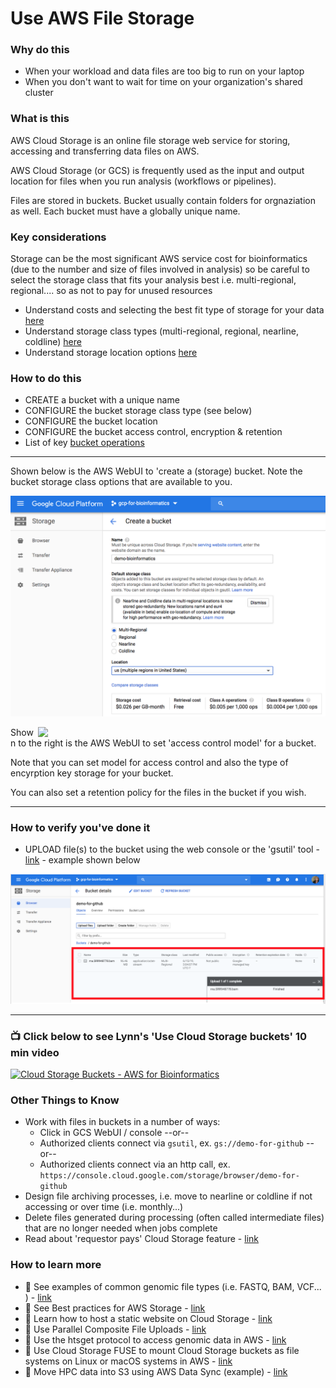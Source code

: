 # Use AWS File Storage


### Why do this
 - When your workload and data files are too big to run on your laptop
 - When you don't want to wait for time on your organization's shared cluster

### What is this
  AWS Cloud Storage is an online file storage web service for storing, accessing and transferring data files on AWS. 
  
  AWS Cloud Storage (or GCS) is frequently used as the input and output location for files when you run analysis (workflows or pipelines).

  Files are stored in buckets. Bucket usually contain folders for orgnaziation as well. Each bucket must have a globally unique name.  

### Key considerations
 Storage can be the most significant AWS service cost for bioinformatics (due to the number and size of files involved in analysis) so be careful to select the storage class that fits your analysis best i.e. multi-regional, regional.... so as not to pay for unused resources
 - Understand costs and selecting the best fit type of storage for your data [here](https://cloud.google.com/storage/docs/locations)
 - Understand storage class types (multi-regional, regional, nearline, coldline) [here](https://cloud.google.com/storage/docs/storage-classes)
 - Understand storage location options [here](https://cloud.google.com/about/locations)

### How to do this
 - CREATE a bucket with a unique name
 - CONFIGURE the bucket storage class type (see below)
 - CONFIGURE the bucket location 
 - CONFIGURE the bucket access control, encryption & retention
 - List of key [bucket operations](https://cloud.google.com/storage/docs/how-to)

 ----

 Shown below is the AWS WebUI to 'create a (storage) bucket. Note the bucket storage class options that are available to you.

 [![Cloud Storage types](/images/storage.png)]()

  <img src="https://github.com/lynnlangit/AWS-for-bioinformatics/raw/master/images/bucket.png" width="460" align="right"> 

 Shown to the right is the AWS WebUI to set 'access control model' for a bucket. 
 
 Note that you can set model for access control and also the type of encyrption key storage for your bucket.

 You can also set a retention policy for the files in the bucket if you wish.

 -----

### How to verify you've done it
 - UPLOAD file(s) to the bucket using the web console or the 'gsutil' tool - [link](https://cloud.google.com/storage/docs/gsutil) - example shown below

 [![upload](/images/upload.png)]()

----

### 📺 Click below to see Lynn's 'Use Cloud Storage buckets' 10 min video
[![Cloud Storage Buckets - AWS for Bioinformatics](http://img.youtube.com/vi/_O2Lxc0UsNc/0.jpg)](http://www.youtube.com/watch?v=_O2Lxc0UsNc "Cloud Storage buckets - AWS for Bioinformatics")


### Other Things to Know
 - Work with files in buckets in a number of ways:
   - Click in GCS WebUI / console --or--
   - Authorized clients connect via `gsutil`, ex. `gs://demo-for-github` --or--
   - Authorized clients connect via an http call, ex. `https://console.cloud.google.com/storage/browser/demo-for-github`
 - Design file archiving processes, i.e. move to nearline or coldline if not accessing or over time (i.e. monthly...)
 - Delete files generated during processing (often called intermediate files) that are no longer needed when jobs complete
 - Read about 'requestor pays' Cloud Storage feature - [link](https://cloud.google.com/storage/docs/requester-pays)

### How to learn more
 - 📘 See examples of common genomic file types (i.e. FASTQ, BAM, VCF... ) - [link](https://github.com/lynnlangit/AWS-for-bioinformatics/blob/master/4_FILE-TYPES.md)
 - 📘 See Best practices for AWS Storage - [link](https://cloud.google.com/storage/docs/best-practices)
 - 📘 Learn how to host a static website on Cloud Storage - [link](https://cloud.google.com/storage/docs/hosting-static-website)
 - 📘 Use Parallel Composite File Uploads - [link](https://cloud.google.com/storage/docs/gsutil/commands/cp#parallel-composite-uploads)
 - 📘 Use the htsget protocol to access genomic data in AWS - [link](https://cloud.google.com/genomics/docs/how-tos/reading-data-htsget)
 - 📘 Use Cloud Storage FUSE to mount Cloud Storage buckets as file systems on Linux or macOS systems in AWS - [link](https://cloud.google.com/storage/docs/gcs-fuse)
 - 📘 Move HPC data into S3 using AWS Data Sync (example) - [link](https://aws.amazon.com/blogs/storage/how-to-move-and-store-your-genomics-sequencing-data-with-aws-datasync/)

